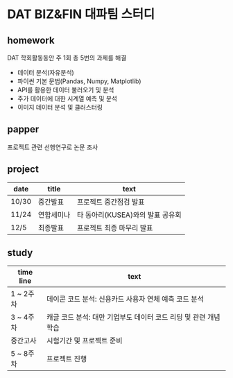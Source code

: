 # DAT BIZ&amp;FIN 대파팀 스터디    
## homework    
DAT 학회활동동안 주 1회 총 5번의 과제를 해결  
- 데이터 분석(자유분석)  
- 파이썬 기본 문법(Pandas, Numpy, Matplotlib)    
- API를 활용한 데이터 불러오기 및 분석    
- 주가 데이터에 대한 시계열 예측 및 분석    
- 이미지 데이터 분석 및 클러스터링  
  
## papper      
프로젝트 관련 선행연구로 논문 조사      
  
## project       
| date | title | text  |  
|-----------|------------|------------|    
| 10/30 | 중간발표 | 프로젝트 중간점검 발표 |   
| 11/24 | 연합세미나 | 타 동아리(KUSEA)와의 발표 공유회 |   
| 12/5 | 최종발표 | 프로젝트 최종 마무리 발표  |     
   
## study        
| time line | text  |  
|-----------|------------|  
| 1 ~ 2주차 | 데이콘 코드 분석: 신용카드 사용자 연체 예측 코드 분석 |   
| 3 ~ 4주차 | 캐글 코드 분석: 대만 기업부도 데이터 코드 리딩 및 관련 개념 학습 |   
| 중간고사  | 시험기간 및 프로젝트 준비 |
| 5 ~ 8주차 | 프로젝트 진행 |

